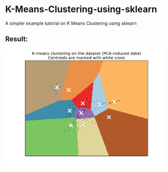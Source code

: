 # K-Means-Clustering-using-sklearn
A simpler example tutorial on K Means Clustering using sklearn

## Result:
![alt text](https://github.com/Aqsa-K/K-Means-Clustering-using-sklearn/blob/master/figures/figure_1.png?raw=true)
